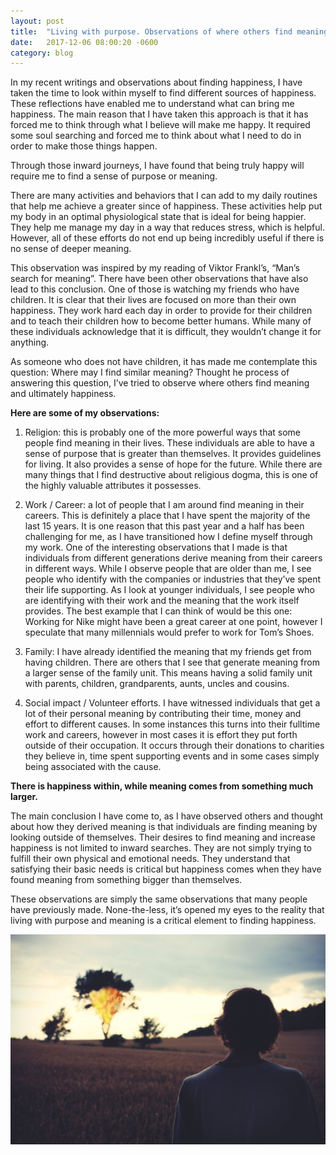 ```yaml
---
layout: post
title:  "Living with purpose. Observations of where others find meaning."
date:   2017-12-06 08:00:20 -0600
category: blog
---
```


In my recent writings and observations about finding happiness, I have taken the time to look within myself to find different sources of happiness. These reflections have enabled me to understand what can bring me happiness. The main reason that I have taken this approach is that it has forced me to think through what I believe will make me happy. It required some soul searching and forced me to think about what I need to do in order to make those things happen.

Through those inward journeys, I have found that being truly happy will require me to find a sense of purpose or meaning. 

There are many activities and behaviors that I can add to my daily routines that help me achieve a greater since of happiness. These activities help put my body in an optimal physiological state that is ideal for being happier. They help me manage my day in a way that reduces stress, which is helpful. However, all of these efforts do not end up being incredibly useful if there is no sense of deeper meaning. 

This observation was inspired by my reading of Viktor Frankl’s, “Man’s search for meaning”. There have been other observations that have also lead to this conclusion. One of those is watching my friends who have children. It is clear that their lives are focused on more than their own happiness. They work hard each day in order to provide for their children and to teach their children how to become better humans. While many of these individuals acknowledge that it is difficult, they wouldn’t change it for anything. 

As someone who does not have children, it has made me contemplate this question: Where may I find similar meaning? Thought he process of answering this question, I’ve tried to observe where others find meaning and ultimately happiness. 

**Here are some of my observations:** 

1. Religion: this is probably one of the more powerful ways that some people find meaning in their lives. These individuals are able to have a sense of purpose that is greater than themselves. It provides guidelines for living. It also provides a sense of hope for the future. While there are many things that I find destructive about religious dogma, this is one of the highly valuable attributes it possesses. 

2. Work / Career: a lot of people that I am around find meaning in their careers. This is definitely a place that I have spent the majority of the last 15 years. It is one reason that this past year and a half has been challenging for me, as I have transitioned how I define myself through my work. 
One of the interesting observations that I made is that individuals from different generations derive meaning from their careers in different ways. While I observe people that are older than me, I see people who identify with the companies or industries that they’ve spent their life supporting. As I look at younger individuals, I see people who are identifying with their work and the meaning that the work itself provides. 
The best example that I can think of would be this one: Working for Nike might have been a great career at one point, however I speculate that many millennials would prefer to work for Tom’s Shoes. 

3. Family: I have already identified the meaning that my friends get from having children. There are others that I see that generate meaning from a larger sense of the family unit. This means having a solid family unit with parents, children, grandparents, aunts, uncles and cousins. 

4. Social impact / Volunteer efforts. I have witnessed individuals that get a lot of their personal meaning by contributing their time, money and effort to different causes. In some instances this turns into their fulltime work and careers, however in most cases it is effort they put forth outside of their occupation. It occurs through their donations to charities they believe in, time spent supporting events and in some cases simply being associated with the cause. 

**There is happiness within, while meaning comes from something much larger.**

The main conclusion I have come to, as I have observed others and thought about how they derived meaning is that individuals are finding meaning by looking outside of themselves. Their desires to find meaning and increase happiness is not limited to inward searches. They are not simply trying to fulfill their own physical and emotional needs. They understand that satisfying their basic needs is critical but happiness comes when they have found meaning from something bigger than themselves. 

These observations are simply the same observations that many people have previously made. None-the-less, it’s opened my eyes to the reality that living with purpose and meaning is a critical element to finding happiness.

[![Old Man](/img/purpose.jpeg)](http://happierandhealthieryou.com)